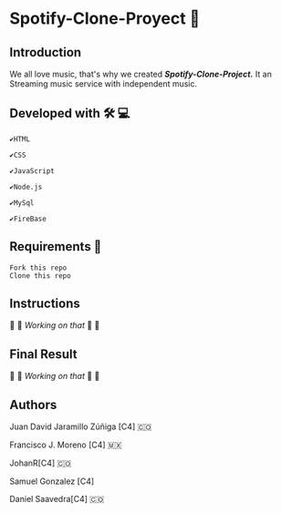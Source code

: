 # Spotify-Clone-Proyect 🎵

## Introduction
We all love music, that's why we created ___Spotify-Clone-Project.___
It an Streaming music service with independent music.

##  Developed with :hammer_and_wrench: :computer:
    ✔️HTML

    ✔️CSS

    ✔️JavaScript

    ✔️Node.js

    ✔️MySql

    ✔️FireBase
    
## Requirements 🚩

    Fork this repo
    Clone this repo


## Instructions


🚧 🚧 _Working on that_ 🚧 🚧


## Final Result


🚧 🚧 _Working on that_ 🚧 🚧


## Authors 

Juan David Jaramillo Zúñiga [C4] 🇨🇴

Francisco J. Moreno [C4] 🇲🇽 

JohanR[C4] 🇨🇴

Samuel Gonzalez [C4]

Daniel Saavedra[C4] 🇨🇴
